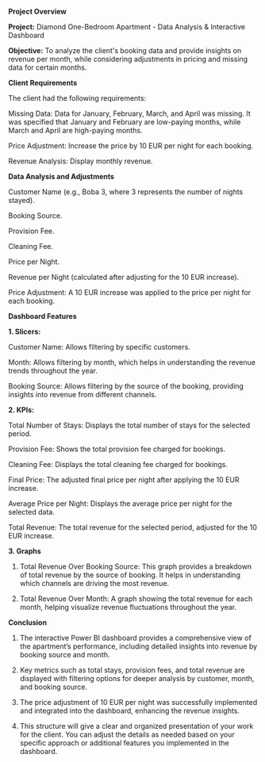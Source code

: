 **Project Overview**

**Project:** Diamond One-Bedroom Apartment - Data Analysis & Interactive Dashboard

**Objective:** To analyze the client's booking data and provide insights on revenue per month, while considering adjustments in pricing and missing data for certain months.

**Client Requirements**

The client had the following requirements:

Missing Data: Data for January, February, March, and April was missing. It was specified that January and February are low-paying months, while March and April are high-paying months.

Price Adjustment: Increase the price by 10 EUR per night for each booking.

Revenue Analysis: Display monthly revenue.

**Data Analysis and Adjustments**

Customer Name (e.g., Boba 3, where 3 represents the number of nights stayed).

Booking Source.

Provision Fee.

Cleaning Fee.

Price per Night.

Revenue per Night (calculated after adjusting for the 10 EUR increase).

Price Adjustment: A 10 EUR increase was applied to the price per night for each booking.

**Dashboard Features**

**1. Slicers:**

Customer Name: Allows filtering by specific customers.

Month: Allows filtering by month, which helps in understanding the revenue trends throughout the year.

Booking Source: Allows filtering by the source of the booking, providing insights into revenue from different channels.

**2. KPIs:**

Total Number of Stays: Displays the total number of stays for the selected period.

Provision Fee: Shows the total provision fee charged for bookings.

Cleaning Fee: Displays the total cleaning fee charged for bookings.

Final Price: The adjusted final price per night after applying the 10 EUR increase.

Average Price per Night: Displays the average price per night for the selected data.

Total Revenue: The total revenue for the selected period, adjusted for the 10 EUR increase.

**3. Graphs**

1. Total Revenue Over Booking Source:
This graph provides a breakdown of total revenue by the source of booking. It helps in understanding which channels are driving the most revenue.

2. Total Revenue Over Month:
A graph showing the total revenue for each month, helping visualize revenue fluctuations throughout the year.

**Conclusion**

1. The interactive Power BI dashboard provides a comprehensive view of the apartment’s performance, including detailed insights into revenue by booking source and month.
   
2. Key metrics such as total stays, provision fees, and total revenue are displayed with filtering options for deeper analysis by customer, month, and booking source.
   
3. The price adjustment of 10 EUR per night was successfully implemented and integrated into the dashboard, enhancing the revenue insights.
   
4. This structure will give a clear and organized presentation of your work for the client. You can adjust the details as needed based on your specific approach or additional features you implemented in the dashboard.
